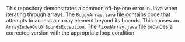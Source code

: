 This repository demonstrates a common off-by-one error in Java when iterating through arrays. The `BuggyArray.java` file contains code that attempts to access an array element beyond its bounds. This causes an `ArrayIndexOutOfBoundsException`. The `FixedArray.java` file provides a corrected version with the appropriate loop condition.